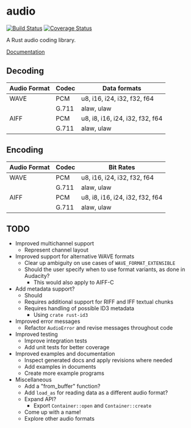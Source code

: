 # audio
[![Build Status](https://travis-ci.org/brianuosseph/audio.svg?branch=master)](https://travis-ci.org/brianuosseph/audio)
[![Coverage Status](https://coveralls.io/repos/brianuosseph/audio/badge.svg?branch=master&service=github)](https://coveralls.io/github/brianuosseph/audio?branch=master)

A Rust audio coding library.

[Documentation](http://brianuosseph.github.io/audio)

## Decoding

| Audio Format | Codec | Data formats |
| ------ | ----- | --------- |
| WAVE | PCM   | u8, i16, i24, i32, f32, f64 |
|      | G.711 | alaw, ulaw |
| AIFF | PCM   | u8, i8, i16, i24, i32, f32, f64 |
|      | G.711 | alaw, ulaw |

## Encoding

| Audio Format | Codec | Bit Rates |
| ------ | ----- | --------- |
| WAVE | PCM   | u8, i16, i24, i32, f32, f64 |
|      | G.711 | alaw, ulaw |
| AIFF | PCM   | u8, i8, i16, i24, i32, f32, f64 |
|      | G.711 | alaw, ulaw |

## TODO
- Improved multichannel support
  - Represent channel layout
- Improved support for alternative WAVE formats
  - Clear up ambiguity on use cases of `WAVE_FORMAT_EXTENSIBLE`
  - Should the user specify when to use format variants, as done in Audacity?
    - This would also apply to AIFF-C
- Add metadata support?
  - Should
  - Requires additional support for RIFF and IFF textual chunks
  - Requires handling of possible ID3 metadata
    - Using `crate rust-id3`
- Improved error messages
  - Refactor `AudioError` and revise messages throughout code
- Improved testing
  - Improve integration tests
  - Add unit tests for better coverage
- Improved examples and documentation
  - Inspect generated docs and apply revisions where needed
  - Add examples in documents
  - Create more example programs
- Miscellaneous
  - Add a "from_buffer" function?
  - Add `load_as` for reading data as a different audio format?
  - Expand API?
    - Export `Container::open` and `Container::create`
  - Come up with a name!
  - Explore other audio formats
